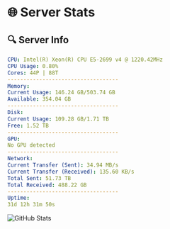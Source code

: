 # 🌐 Server Stats
## 🔍 Server Info
```yaml
CPU: Intel(R) Xeon(R) CPU E5-2699 v4 @ 1220.42MHz
CPU Usage: 0.80%
Cores: 44P | 88T
-----------------------------------
Memory:
Current Usage: 146.24 GB/503.74 GB
Available: 354.04 GB
-----------------------------------
Disk:
Current Usage: 109.28 GB/1.71 TB
Free: 1.52 TB
-----------------------------------
GPU:
No GPU detected
-----------------------------------
Network:
Current Transfer (Sent): 34.94 MB/s
Current Transfer (Received): 135.60 KB/s
Total Sent: 51.73 TB
Total Received: 488.22 GB
-----------------------------------
Uptime:
31d 12h 31m 50s
```
![GitHub Stats](https://img.shields.io/badge/Updated-2025-04-08_09:54:39-blue)